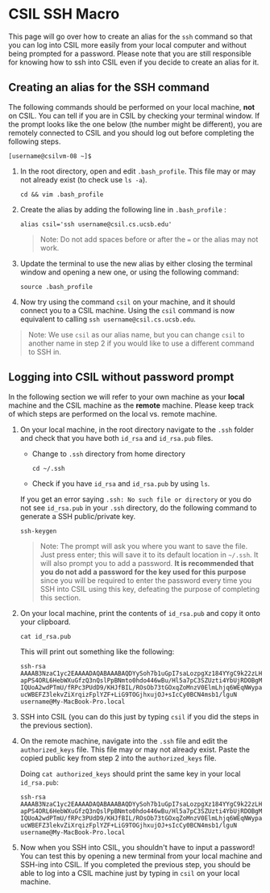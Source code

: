 # CSIL SSH Macro

This page will go over how to create an alias for the `ssh` command so that you can log into CSIL more easily from your local computer and without being prompted for a password. Please note that you are still responsible for knowing how to ssh into CSIL even if you decide to create an alias for it.


## Creating an alias for the SSH command
The following commands should be performed on your local machine, **not** on CSIL. You can tell if you are in CSIL by checking your terminal window. If the prompt looks like the one below (the number might be different), you are remotely connected to CSIL and you should log out before completing the following steps. 
```
[username@csilvm-08 ~]$
```

1. In the root directory, open and edit `.bash_profile`. This file may or may not already exist (to check use `ls -a`). 
	```
	cd && vim .bash_profile
	```
2. Create the alias by adding the following line in `.bash_profile` :
	```
	alias csil='ssh username@csil.cs.ucsb.edu'
	```
	>Note: Do not add spaces before or after the `=` or the alias may not work.
	
3. Update the terminal to use the new alias by either closing the terminal window and opening a new one, or using the following command:
	```
	source .bash_profile
	```
4. Now try using the command `csil` on your machine, and it should connect you to a CSIL machine. Using the `csil` command is now equivalent to calling `ssh username@csil.cs.ucsb.edu`. 

>Note: We use `csil` as our alias name, but you can change `csil` to another name in step 2 if you would like to use a different command to SSH in.

## Logging into CSIL without password prompt

In the following section we will refer to your own machine as your **local** machine and the CSIL machine as the **remote** machine. Please keep track of which steps are performed on the local vs. remote machine. 

1. On your local machine, in the root directory navigate to the `.ssh` folder and check that you have both `id_rsa` and `id_rsa.pub` files. 
		
	-  Change to `.ssh` directory from home directory

		```
		cd ~/.ssh
		```
	- Check if you have `id_rsa` and `id_rsa.pub` by using `ls`. 

	If you get an error saying `.ssh: No such file or directory` or you do not see `id_rsa.pub` in your `.ssh` directory, do the following command to generate a SSH public/private key. 
	```
	ssh-keygen
	```
	> Note: The prompt will ask you where you want to save the file. Just press enter; this will save it to its default location in `~/.ssh`. It will also prompt you to add a password.  **It is recommended that you do not add a password for the key used for this purpose** since you will be required to enter the password every time you SSH into CSIL using this key, defeating the purpose of completing this section. 
	
2.  On your local machine, print the contents of `id_rsa.pub` and copy it onto your clipboard. 
	``` 
	cat id_rsa.pub
	```
	This will print out something like the following:
	```
	ssh-rsa
	AAAAB3NzaC1yc2EAAAADAQABAAABAQDYySoh7b1uGpI7saLozpgXz184YYgC9k22zLH8TqKiSLAcNCO5hEzgC0kZoytCMtw/hUx3kto8
	apPS4ORL6HebWXuGfzQ3nQslPpBNmto0hdo446wBu/Hl5a7pC3SZUzti4YbUjRDOBgM5zQMaopTXhtqNY/tRB8/lSSYaEtIxLN5twk29
	IQUoA2wdPTmU/fRPc3PUdD9/KHJfBIL/ROsOb73tGOxqZoMnzV0ElmLhjq6WEqNWypaFrI0YU8OmIvxmlDXn0gkr3oYHqrbz5qznSust
	ucWBEFZ3lekvZiXrqizFplYZF+LiG9TOGjhxujOJ+sIcCy0BCN4msb1/lguN username@My-MacBook-Pro.local
	```
3. SSH into CSIL (you can do this just by typing `csil` if you did the steps in the previous section). 
4. On the remote machine, navigate into the `.ssh` file and edit the `authorized_keys` file. This file may or may not already exist. Paste the copied public key from step 2 into the `authorized_keys` file. 

	Doing `cat authorized_keys` should print the same key in your local `id_rsa.pub`:
	```
	ssh-rsa
	AAAAB3NzaC1yc2EAAAADAQABAAABAQDYySoh7b1uGpI7saLozpgXz184YYgC9k22zLH8TqKiSLAcNCO5hEzgC0kZoytCMtw/hUx3kto8
	apPS4ORL6HebWXuGfzQ3nQslPpBNmto0hdo446wBu/Hl5a7pC3SZUzti4YbUjRDOBgM5zQMaopTXhtqNY/tRB8/lSSYaEtIxLN5twk29
	IQUoA2wdPTmU/fRPc3PUdD9/KHJfBIL/ROsOb73tGOxqZoMnzV0ElmLhjq6WEqNWypaFrI0YU8OmIvxmlDXn0gkr3oYHqrbz5qznSust
	ucWBEFZ3lekvZiXrqizFplYZF+LiG9TOGjhxujOJ+sIcCy0BCN4msb1/lguN username@My-MacBook-Pro.local
	```
5. Now when you SSH into CSIL, you shouldn't have to input a password! You can test this by opening a new terminal from your local machine and SSH-ing into CSIL. If you completed the previous step, you should be able to log into a CSIL machine just by typing in `csil` on your local machine. 
